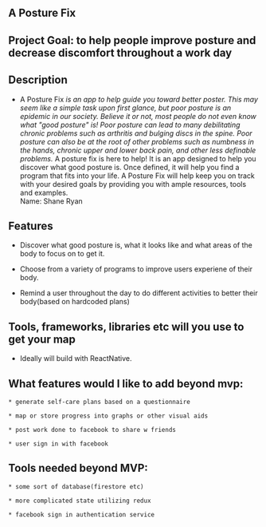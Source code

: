 ## A Posture Fix

## Project Goal: to help people improve posture and decrease discomfort throughout a work day

## Description
  * A Posture Fix _is an app to help guide you toward better poster. This may seem like a simple task upon first glance, but poor posture is an epidemic in our society. Believe it or not, most people do not even know what "good posture" is! Poor posture can lead to many debilitating chronic problems such as arthritis and bulging discs in the spine. Poor posture can also be at the root of other problems such as numbness in the hands, chronic upper and lower back pain, and other less definable problems._
    A posture fix is here to help! It is an app designed to help you discover what good posture is. Once defined, it will help you find a program that fits into your life. A Posture Fix will help keep you on track with your desired goals by providing you with ample resources, tools and examples.  
    Name: Shane Ryan


## Features

  * Discover what good posture is, what it looks like and what areas of the body to focus on to get it.

  * Choose from a variety of programs to improve users experiene of their body.

  * Remind a user throughout the day to do different activities to better their body(based on hardcoded plans)

## Tools, frameworks, libraries etc will you use to get your map

  * Ideally will build with ReactNative.

## What features would I like to add beyond mvp:

	* generate self-care plans based on a questionnaire

 	* map or store progress into graphs or other visual aids

 	* post work done to facebook to share w friends

 	* user sign in with facebook



## Tools needed beyond MVP:

 	* some sort of database(firestore etc)

 	* more complicated state utilizing redux

 	* facebook sign in authentication service
